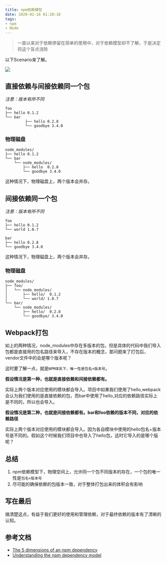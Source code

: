 ```yaml
---
title: npm依赖模型
date: 2020-02-16 01:28:18
tags:
- npm
- Node
---
```

> 一直以来对于依赖停留在简单的使用中，对于依赖模型却不了解，于是决定将这个盲点消除

以下Scenario来了解。


![](https://i.imgur.com/M7HuNia.jpg)

## 直接依赖与间接依赖同一个包

_注意：版本有所不同_


```
foo
├── hello 0.1.2
└── bar 
	     ├── hello 0.2.8
	     └── goodbye 3.4.0
```

### 物理磁盘

```
node_modules/
├── hello 0.1.2
└── bar
    └── node_modules/
        ├── hello  0.2.8
        └── goodbye 3.4.0
```

这种情况下，物理磁盘上，两个版本会并存。

##  间接依赖同一个包

_注意：版本有所不同_

```
foo
├── hello 0.1.2
└── world 1.0.7

bar
├── hello 0.2.8
└── goodbye 3.4.0
```
这种情况下，物理磁盘上，两个版本会并存。

### 物理磁盘

```
node_modules/
├── foo/
│   └── node_modules/
│       ├── hello/  0.1.2
│       └── world/ 1.0.7
└── bar/
    └── node_modules/
        ├── hello/  0.2.8
        └── goodbye/ 3.4.0
```

## Webpack打包
如上的两种情况，node_modules中存在多版本的包，但是具体的代码中我们导入包都是直接用的包名路径来导入，不存在版本的概念，那问题来了打包后，vendor文件中的会是哪个版本呢？


这时要了解一点，就是`NPM体系下，唯一性是包名+版本号`。

**假设情况是第一种，也就是直接依赖和间接依赖都有。**

实际上两个版本对应使用的模块都会导入。项目中如果我们使用了hello,webpack会认为我们使用的是直接依赖的包，而bar中使用了hello,对应的依赖路径实际上是不同的，所以也会导入。

**假设情况是第二种，也就是间接依赖都有。bar和foo依赖的版本不同，对应的依赖路径**

实际上两个版本对应使用的模块都会导入。因为各自模块中使用的hello包名+版本号是不同的。假如这个时候我们项目中也导入了hello包，这时它导入的是哪个版呢？


## 总结
1. npm依赖模型下，物理空间上，允许同一个包不同版本的存在，一个包的唯一性是`包名+版本号`
2. 尽可能的确保依赖的包版本一致，对于整体打包出来的体积会有影响

## 写在最后

搞清楚这点，有益于我们更好的使用和管理依赖，对于最终依赖的版本有了清晰的认知。

## 参考文档
- [The 5 dimensions of an npm dependency](https://snyk.io/blog/whats-an-npm-dependency/)
- [Understanding the npm dependency model](https://lexi-lambda.github.io/blog/2016/08/24/understanding-the-npm-dependency-model/)


